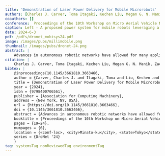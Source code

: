 ```yaml
---
title: 'Demonstration of Laser Power Delivery for Mobile Microrobots'
authors: [Charles J. Carver, Toma Itagaki, Kechen Liu, Megan G. N. Manik, zacharye, vikram, Xia Zhou]
coauthors: []
conference:  Proceedings of the 10th Workshop on Micro Aerial Vehicle Networks, Systems, and Applications (DroNet), 2024
caption: Left - A proposed power system for mobile robots leveraging a laser with precise tracking capabilities. Right - A gram-scale robot prototype powered by a laser. 
date: 2024-6-3
pdf: /pdfs/dronet_mobisys24.pdf
image: /images/pubs/millimobile.png
thumbnail: /images/pubs/dronet-24.png
abstract: |
    Advances in autonomous robotic networks have allowed for many applications in communication, exploration, and monitoring. However, a major limitation in developing truly autonomous systems with robots is its operation time, often bottlenecked by the mismatch between battery capacity and power demands for motion. This challenge is especially challenging for miniature or microrobots given the limited payload they can shoulder. To combat these shortcomings, we demonstrate an integrated laser power delivery system that tracks and steers ground robots that will be capable of delivering a sufficient amount of power that could support motion, communication, and sensing. Our results independently demonstrate sufficient power delivery from the optical circuit and promising tracking error with our event camera tracking pipeline. However, the integrated system reveals future challenges in realizing a fully integrated power delivery system.
citation: |    
    Charles J. Carver, Toma Itagaki, Kechen Liu, Megan G. N. Manik, Zachary Englhardt, Vikram Iyer, and Xia Zhou. 2024. Demonstration of Laser Power Delivery for Mobile Microrobots. In Proceedings of the 10th Workshop on Micro Aerial Vehicle Networks, Systems, and Applications (DroNet '24). Association for Computing Machinery, New York, NY, USA, 19–24. https://doi.org/10.1145/3661810.3663466
bibtex: |
    @inproceedings{10.1145/3661810.3663466,
    author = {Carver, Charles J. and Itagaki, Toma and Liu, Kechen and Manik, Megan G. N. and Englhardt, Zachary and Iyer, Vikram and Zhou, Xia},
    title = {Demonstration of Laser Power Delivery for Mobile Microrobots},
    year = {2024},
    isbn = {9798400706561},
    publisher = {Association for Computing Machinery},
    address = {New York, NY, USA},
    url = {https://doi.org/10.1145/3661810.3663466},
    doi = {10.1145/3661810.3663466},
    abstract = {Advances in autonomous robotic networks have allowed for many applications in communication, exploration, and monitoring. However, a major limitation in developing truly autonomous systems with robots is its operation time, often bottlenecked by the mismatch between battery capacity and power demands for motion. This challenge is especially challenging for miniature or microrobots given the limited payload they can shoulder. To combat these shortcomings, we demonstrate an integrated laser power delivery system that tracks and steers ground robots that will be capable of delivering a sufficient amount of power that could support motion, communication, and sensing. Our results independently demonstrate sufficient power delivery from the optical circuit and promising tracking error with our event camera tracking pipeline. However, the integrated system reveals future challenges in realizing a fully integrated power delivery system.},
    booktitle = {Proceedings of the 10th Workshop on Micro Aerial Vehicle Networks, Systems, and Applications},
    pages = {19–24},
    numpages = {6},
    location = {<conf-loc>, <city>Minato-ku</city>, <state>Tokyo</state>, <country>Japan</country>, </conf-loc>},
    series = {DroNet '24}
    }
tag: systemsTag nonReviewedTag environmentTag
---
```

